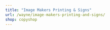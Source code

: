 ```yaml
---
title: "Image Makers Printing & Signs"
url: /wayne/image-makers-printing-and-signs/
shop: copyshop
---
```

